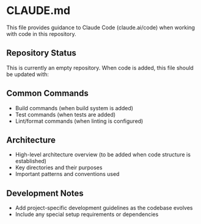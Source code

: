 # CLAUDE.md

This file provides guidance to Claude Code (claude.ai/code) when working with code in this repository.

## Repository Status
This is currently an empty repository. When code is added, this file should be updated with:

## Common Commands
- Build commands (when build system is added)
- Test commands (when tests are added) 
- Lint/format commands (when linting is configured)

## Architecture
- High-level architecture overview (to be added when code structure is established)
- Key directories and their purposes
- Important patterns and conventions used

## Development Notes
- Add project-specific development guidelines as the codebase evolves
- Include any special setup requirements or dependencies
